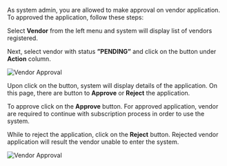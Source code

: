 As system admin, you are allowed to make approval on vendor application. To approved the application, follow these steps:

Select **Vendor** from the left menu and system will display list of vendors registered.

Next, select vendor with status **”PENDING”** and click on the button under **Action** column.

![Vendor Approval](/assets/docs/register7.png)

Upon click on the button, system will display details of the application. On this page, there are button to **Approve** or **Reject** the application.

To approve click on the **Approve** button. For approved application, vendor are required to continue with subscription process in order to use the system.

While to reject the application, click on the **Reject** button. Rejected vendor application will result the vendor unable to enter the system.

![Vendor Approval](/assets/docs/register8.png)